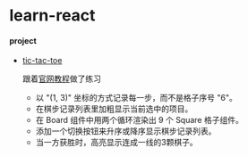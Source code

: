 # learn-react

#### project
* [tic-tac-toe](https://qw110946.github.io/learn-react/tic-tac-toe/build/)

    跟着[官网教程](https://doc.react-china.org/react/tutorial/tutorial.html)做了练习
    * 以 "(1, 3)" 坐标的方式记录每一步，而不是格子序号 "6"。
    * 在棋步记录列表里加粗显示当前选中的项目。
    * 在 Board 组件中用两个循环渲染出 9 个 Square 格子组件。
    * 添加一个切换按钮来升序或降序显示棋步记录列表。
    * 当一方获胜时，高亮显示连成一线的3颗棋子。
